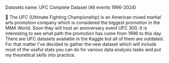 
 Datasets name: UFC Complete Dataset (All events 1996-2024)


🌸 The UFC (Ultimate Fighting Championship) is an American mixed martial arts promotion company which is considered the biggest promotion in the MMA World. Soon they will host an anniversary event UFC 300. It is interesting to see what path the promotion has come from 1996 to this day. There are UFC datasets available in the Kaggle but all of them are outdated. For that matter I've decided to gather the new dataset which will include most of the useful stats you can do for various data analysis tasks and put my theoretical skills into practice.
